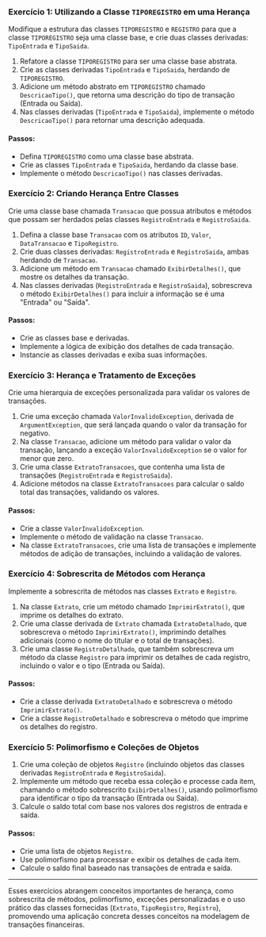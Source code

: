 ### Exercício 1: Utilizando a Classe `TIPOREGISTRO` em uma Herança

Modifique a estrutura das classes `TIPOREGISTRO` e `REGISTRO` para que a classe `TIPOREGISTRO` seja uma classe base, e crie duas classes derivadas: `TipoEntrada` e `TipoSaida`.

1. Refatore a classe `TIPOREGISTRO` para ser uma classe base abstrata.
2. Crie as classes derivadas `TipoEntrada` e `TipoSaida`, herdando de `TIPOREGISTRO`.
3. Adicione um método abstrato em `TIPOREGISTRO` chamado `DescricaoTipo()`, que retorna uma descrição do tipo de transação (Entrada ou Saída).
4. Nas classes derivadas (`TipoEntrada` e `TipoSaida`), implemente o método `DescricaoTipo()` para retornar uma descrição adequada.

#### Passos:
- Defina `TIPOREGISTRO` como uma classe base abstrata.
- Crie as classes `TipoEntrada` e `TipoSaida`, herdando da classe base.
- Implemente o método `DescricaoTipo()` nas classes derivadas.

### Exercício 2: Criando Herança Entre Classes

Crie uma classe base chamada `Transacao` que possua atributos e métodos que possam ser herdados pelas classes `RegistroEntrada` e `RegistroSaida`.

1. Defina a classe base `Transacao` com os atributos `ID`, `Valor`, `DataTransacao` e `TipoRegistro`.
2. Crie duas classes derivadas: `RegistroEntrada` e `RegistroSaida`, ambas herdando de `Transacao`.
3. Adicione um método em `Transacao` chamado `ExibirDetalhes()`, que mostre os detalhes da transação.
4. Nas classes derivadas (`RegistroEntrada` e `RegistroSaida`), sobrescreva o método `ExibirDetalhes()` para incluir a informação se é uma "Entrada" ou "Saída".

#### Passos:
- Crie as classes base e derivadas.
- Implemente a lógica de exibição dos detalhes de cada transação.
- Instancie as classes derivadas e exiba suas informações.

### Exercício 3: Herança e Tratamento de Exceções

Crie uma hierarquia de exceções personalizada para validar os valores de transações.

1. Crie uma exceção chamada `ValorInvalidoException`, derivada de `ArgumentException`, que será lançada quando o valor da transação for negativo.
2. Na classe `Transacao`, adicione um método para validar o valor da transação, lançando a exceção `ValorInvalidoException` se o valor for menor que zero.
3. Crie uma classe `ExtratoTransacoes`, que contenha uma lista de transações (`RegistroEntrada` e `RegistroSaida`).
4. Adicione métodos na classe `ExtratoTransacoes` para calcular o saldo total das transações, validando os valores.

#### Passos:
- Crie a classe `ValorInvalidoException`.
- Implemente o método de validação na classe `Transacao`.
- Na classe `ExtratoTransacoes`, crie uma lista de transações e implemente métodos de adição de transações, incluindo a validação de valores.


### Exercício 4: Sobrescrita de Métodos com Herança

Implemente a sobrescrita de métodos nas classes `Extrato` e `Registro`.

1. Na classe `Extrato`, crie um método chamado `ImprimirExtrato()`, que imprime os detalhes do extrato.
2. Crie uma classe derivada de `Extrato` chamada `ExtratoDetalhado`, que sobrescreva o método `ImprimirExtrato()`, imprimindo detalhes adicionais (como o nome do titular e o total de transações).
3. Crie uma classe `RegistroDetalhado`, que também sobrescreva um método da classe `Registro` para imprimir os detalhes de cada registro, incluindo o valor e o tipo (Entrada ou Saída).

#### Passos:
- Crie a classe derivada `ExtratoDetalhado` e sobrescreva o método `ImprimirExtrato()`.
- Crie a classe `RegistroDetalhado` e sobrescreva o método que imprime os detalhes do registro.

### Exercício 5: Polimorfismo e Coleções de Objetos

1. Crie uma coleção de objetos `Registro` (incluindo objetos das classes derivadas `RegistroEntrada` e `RegistroSaida`).
2. Implemente um método que receba essa coleção e processe cada item, chamando o método sobrescrito `ExibirDetalhes()`, usando polimorfismo para identificar o tipo da transação (Entrada ou Saída).
3. Calcule o saldo total com base nos valores dos registros de entrada e saída.

#### Passos:
- Crie uma lista de objetos `Registro`.
- Use polimorfismo para processar e exibir os detalhes de cada item.
- Calcule o saldo final baseado nas transações de entrada e saída.

---

Esses exercícios abrangem conceitos importantes de herança, como sobrescrita de métodos, polimorfismo, exceções personalizadas e o uso prático das classes fornecidas (`Extrato`, `TipoRegistro`, `Registro`), promovendo uma aplicação concreta desses conceitos na modelagem de transações financeiras.